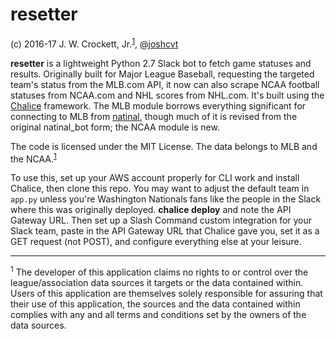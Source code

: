 # resetter

(c) 2016-17 J. W. Crockett, Jr.<sup><a href="#footnote1">1</a></sup>, [@joshcvt](http://twitter.com/joshcvt)

**resetter** is a lightweight Python 2.7 Slack bot to fetch game statuses and results.  Originally built for Major League Baseball, requesting the targeted team's status from the MLB.com API, it now can also scrape NCAA football statuses from NCAA.com and NHL scores from NHL.com.  It's built using the [Chalice](https://github.com/aws/chalice) framework.  The MLB module borrows everything significant for connecting to MLB from [natinal](https://github.com/joshcvt/natinal), though much of it is revised from the original natinal_bot form; the NCAA module is new.

The code is licensed under the MIT License.  The data belongs to MLB and the NCAA.<sup><a href="#footnote1">1</a></sup>

To use this, set up your AWS account properly for CLI work and install Chalice, then clone this repo.  You may want to adjust the default team in `app.py` unless you're Washington Nationals fans like the people in the Slack where this was originally deployed.  **chalice deploy** and note the API Gateway URL.  Then set up a Slash Command custom integration for your Slack team, paste in the API Gateway URL that Chalice gave you, set it as a GET request (not POST), and configure everything else at your leisure.

----
<a name="footnote1"/><sup>1</sup> The developer of this application claims no rights to or control over the league/association data sources it targets or the data contained within. Users of this application are themselves solely responsible for assuring that their use of this application, the sources and the data contained within complies with any and all terms and conditions set by the owners of the data sources.
